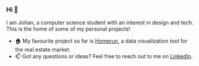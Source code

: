 ### Hi 👋
I am Johan, a computer science student with an interest in design and tech. This is the home of some of my personal projects! 

- 🏠 My favourite project so far is [Homerun](https://github.com/johan-akerman/homerun), a data visualization tool for the real estate market.
- 📫 Got any questions or ideas? Feel free to reach out to me on [LinkedIn](https://www.linkedin.com/in/johan-akerman/).

